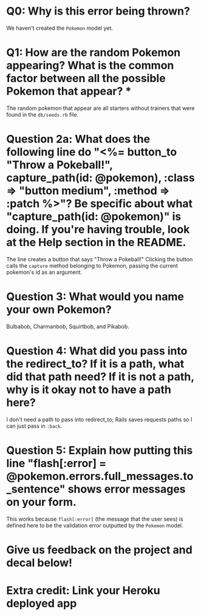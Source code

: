 # Q0: Why is this error being thrown?
We haven't created the `Pokemon` model yet.

# Q1: How are the random Pokemon appearing? What is the common factor between all the possible Pokemon that appear? *
The random pokemon that appear are all starters without trainers that were
found in the `db/seeds.rb` file.

# Question 2a: What does the following line do "<%= button_to "Throw a Pokeball!", capture_path(id: @pokemon), :class => "button medium", :method => :patch %>"? Be specific about what "capture_path(id: @pokemon)" is doing. If you're having trouble, look at the Help section in the README.
The line creates a button that says "Throw a Pokeball!" Clicking the button
calls the `capture` method belonging to Pokemon, passing the current pokemon's
id as an argument.

# Question 3: What would you name your own Pokemon?
Bulbabob, Charmanbob, Squirtbob, and Pikabob.

# Question 4: What did you pass into the redirect_to? If it is a path, what did that path need? If it is not a path, why is it okay not to have a path here?
I don't need a path to pass into redirect_to; Rails saves requests paths so I
can just pass in `:back`.

# Question 5: Explain how putting this line "flash[:error] = @pokemon.errors.full_messages.to_sentence" shows error messages on your form.
This works because `flash[:error]` (the message that the user sees) is defined
here to be the validation error outputted by the `Pokemon` model.

# Give us feedback on the project and decal below!

# Extra credit: Link your Heroku deployed app
